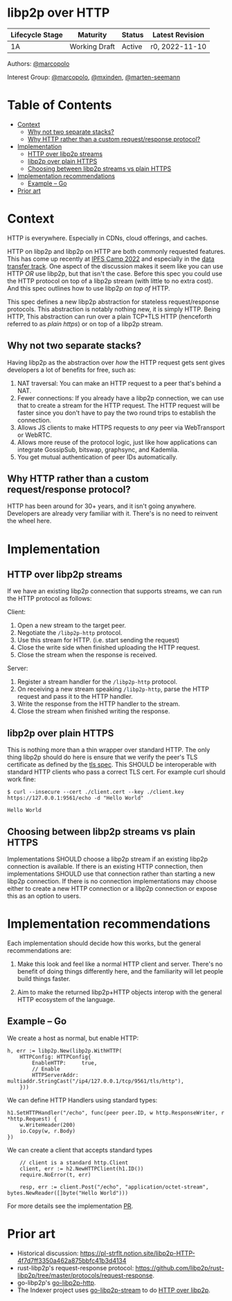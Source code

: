 # libp2p over HTTP <!-- omit in toc -->

| Lifecycle Stage | Maturity      | Status | Latest Revision |
| --------------- | ------------- | ------ | --------------- |
| 1A              | Working Draft | Active | r0, 2022-11-10  |

Authors: [@marcopolo]

Interest Group: [@marcopolo], [@mxinden], [@marten-seemann]

[@marcopolo]: https://github.com/mxinden
[@mxinden]: https://github.com/mxinden
[@marten-seemann]: https://github.com/marten-seemann

# Table of Contents <!-- omit in toc -->
- [Context](#context)
  - [Why not two separate stacks?](#why-not-two-separate-stacks)
  - [Why HTTP rather than a custom request/response protocol?](#why-http-rather-than-a-custom-requestresponse-protocol)
- [Implementation](#implementation)
  - [HTTP over libp2p streams](#http-over-libp2p-streams)
  - [libp2p over plain HTTPS](#libp2p-over-plain-https)
  - [Choosing between libp2p streams vs plain HTTPS](#choosing-between-libp2p-streams-vs-plain-https)
- [Implementation recommendations](#implementation-recommendations)
  - [Example – Go](#example--go)
- [Prior art](#prior-art)

# Context

HTTP is everywhere. Especially in CDNs, cloud offerings, and caches.

HTTP on libp2p and libp2p on HTTP are both commonly requested features. This has
come up recently at [IPFS Camp 2022](https://2022.ipfs.camp/) and especially in
the [data transfer track]. One aspect of the discussion makes it seem like you
can use HTTP _OR_ use libp2p, but that isn't the case. Before this spec you
could use the HTTP protocol on top of a libp2p stream (with little to no extra
cost). And this spec outlines how to use libp2p _on top of_ HTTP.

This spec defines a new libp2p abstraction for stateless request/response
protocols. This abstraction is notably nothing new, it is simply HTTP. Being
HTTP, This abstraction can run over a plain TCP+TLS HTTP (henceforth referred to
as _plain https_) or on top of a libp2p stream.

## Why not two separate stacks?

Having libp2p as the abstraction over _how_ the HTTP request gets sent gives developers a lot of benefits for free, such as:

1. NAT traversal: You can make an HTTP request to a peer that's behind a NAT.
1. Fewer connections: If you already have a libp2p connection, we can use that to create a stream for the HTTP request. The HTTP request will be faster since you don't have to pay the two round trips to establish the connection.
1. Allows JS clients to make HTTPS requests to _any_ peer via WebTransport or WebRTC.
1. Allows more reuse of the protocol logic, just like how applications can integrate GossipSub, bitswap, graphsync, and Kademlia.
1. You get mutual authentication of peer IDs automatically.


## Why HTTP rather than a custom request/response protocol?

HTTP has been around for 30+ years, and it isn't going anywhere. Developers are already very familiar with it. There's is no need to reinvent the wheel here.

# Implementation

## HTTP over libp2p streams

If we have an existing libp2p connection that supports streams, we can run the HTTP protocol as follows:

Client:
1. Open a new stream to the target peer.
1. Negotiate the `/libp2p-http` protocol.
1. Use this stream for HTTP. (i.e. start sending the request)
1. Close the write side when finished uploading the HTTP request.
1. Close the stream when the response is received.

Server:
1. Register a stream handler for the `/libp2p-http` protocol.
1. On receiving a new stream speaking `/libp2p-http`, parse the HTTP request and pass it to the HTTP handler.
1. Write the response from the HTTP handler to the stream.
1. Close the stream when finished writing the response.

## libp2p over plain HTTPS

This is nothing more than a thin wrapper over standard HTTP. The only thing
libp2p should do here is ensure that we verify the peer's TLS certificate as
defined by the [tls spec](../tls/tls.md). This SHOULD be interoperable with standard HTTP clients who pass a correct TLS cert. For example curl should work fine:

```
$ curl --insecure --cert ./client.cert --key ./client.key https://127.0.0.1:9561/echo -d "Hello World"

Hello World
```

## Choosing between libp2p streams vs plain HTTPS

Implementations SHOULD choose a libp2p stream if an existing libp2p connection
is available. If there is an existing HTTP connection, then implementations
SHOULD use that connection rather than starting a new libp2p connection. If
there is no connection implementations may choose either to create a new HTTP
connection or a libp2p connection or expose this as an option to users.

# Implementation recommendations

Each implementation should decide how this works, but the general recommendations are:

1. Make this look and feel like a normal HTTP client and server. There's no
benefit of doing things differently here, and the familiarity will let people
build things faster.

1. Aim to make the returned libp2p+HTTP objects interop with the general HTTP ecosystem of the language.

## Example – Go

We create a host as normal, but enable HTTP:
```
h, err := libp2p.New(libp2p.WithHTTP(
    HTTPConfig: HTTPConfig{
        EnableHTTP:     true,
        // Enable
        HTTPServerAddr: multiaddr.StringCast("/ip4/127.0.0.1/tcp/9561/tls/http"),
    }))
```

We can define HTTP Handlers using standard types:
```
h1.SetHTTPHandler("/echo", func(peer peer.ID, w http.ResponseWriter, r *http.Request) {
    w.WriteHeader(200)
    io.Copy(w, r.Body)
})
```

We can create a client that accepts standard types
```
    // client is a standard http.Client
	client, err := h2.NewHTTPClient(h1.ID())
	require.NoError(t, err)

	resp, err := client.Post("/echo", "application/octet-stream", bytes.NewReader([]byte("Hello World")))
```

For more details see the implementation [PR](https://github.com/libp2p/go-libp2p/pull/1874).

# Prior art

- Historical discussion: https://pl-strflt.notion.site/libp2p-HTTP-4f7d7ff3350a462a875bbfc41b3d4134
- rust-libp2p's request-response protocol: https://github.com/libp2p/rust-libp2p/tree/master/protocols/request-response.
- go-libp2p's [go-libp2p-http].
- The Indexer project uses [go-libp2p-stream](https://github.com/libp2p/go-libp2p-gostream) to do [HTTP over libp2p](https://github.com/filecoin-project/storetheindex/blob/main/dagsync/p2p/protocol/head/head.go).

[data transfer track]: (https://youtube.com/watch?v=VRn_U8ytvok&feature=share&si=EMSIkaIECMiOmarE6JChQQ)
[rust-libp2p request-response protocol]: (https://github.com/libp2p/rust-libp2p/tree/master/protocols/request-response)
[go-libp2p-http]: (https://github.com/libp2p/go-libp2p-http)
